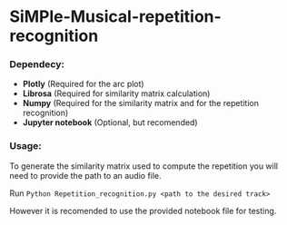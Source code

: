# SiMPle-Musical-repetition-recognition

### Dependecy:
 - **Plotly** (Required for the arc plot)
 - **Librosa** (Required for similarity matrix calculation)
 - **Numpy** (Required for the similarity matrix and for the repetition recognition)
 - **Jupyter notebook** (Optional, but recomended)

### Usage:
To generate the similarity matrix used to compute the repetition you will need to provide the path to an audio file.

Run ```Python Repetition_recognition.py <path to the desired track>```

However it is recomended to use the provided notebook file for testing.
